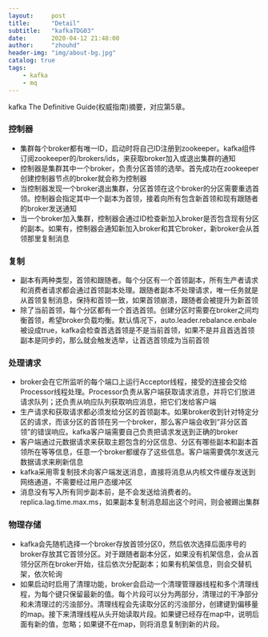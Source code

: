 ```yaml
---
layout:     post
title:      "Detail"
subtitle:   "kafkaTDG03"
date:       2020-04-12 21:48:00
author:     "zhouhd"
header-img: "img/about-bg.jpg"
catalog: true
tags:
    - kafka
    - mq
---
```


kafka The Definitive Guide(权威指南)摘要，对应第5章。

### 控制器
- 集群每个broker都有唯一ID，启动时将自己ID注册到zookeeper。kafka组件订阅zookeeper的/brokers/ids，来获取broker加入或退出集群的通知
- 控制器是集群其中一个broker，负责分区首领的选举。首先成功在zookeeper创建控制器节点的broker就会称为控制器
- 当控制器发现一个broker退出集群，分区首领在这个broker的分区需要重选首领。控制器会指定其中一个副本为首领，接着向所有包含新首领和现有跟随者的broker发送通知
- 当一个broker加入集群，控制器会通过ID检查新加入broker是否包含现有分区的副本。如果有，控制器会通知新加入broker和其它broker，新broker会从首领那里复制消息

### 复制
- 副本有两种类型，首领和跟随者。每个分区有一个首领副本，所有生产者请求和消费者请求都会通过首领副本处理。跟随者副本不处理请求，唯一任务就是从首领复制消息，保持和首领一致，如果首领崩溃，跟随者会被提升为新首领
- 除了当前首领，每个分区都有一个首选首领。创建分区时需要在broker之间均衡首领，希望broker负载均衡。默认情况下，auto.leader.rebalance.enbale被设成true，kafka会检查首选首领是不是当前首领，如果不是并且首选首领副本是同步的，那么就会触发选举，让首选首领成为当前首领

### 处理请求
- broker会在它所监听的每个端口上运行Acceptor线程，接受的连接会交给Processor线程处理。Processor负责从客户端获取请求消息，并将它们放进请求队列；还负责从响应队列获取响应消息，把它们发给客户端
- 生产请求和获取请求都必须发给分区的首领副本。如果broker收到针对特定分区的请求，而该分区的首领在另一个broker，那么客户端会收到“非分区首领”的错误响应。kafka客户端需要自己负责把请求发送到正确的broker
- 客户端通过元数据请求来获取主题包含的分区信息、分区有哪些副本和副本首领所在等等信息，任意一个broker都缓存了这些信息。客户端需要偶尔发送元数据请求来刷新信息
- kafka采用零复制技术向客户端发送消息，直接将消息从内核文件缓存发送到网络通道，不需要经过用户态缓冲区
- 消息没有写入所有同步副本前，是不会发送给消费者的。replica.lag.time.max.ms，如果副本复制消息超出这个时间，则会被踢出集群

### 物理存储
- kafka会先随机选择一个broker存放首领分区0，然后依次选择后面序号的broker存放其它首领分区。对于跟随者副本分区，如果没有机架信息，会从首领分区所在broker开始，往后依次分配副本；如果有机架信息，则会交替机架，依次轮询
- 如果启动时启用了清理功能，broker会启动一个清理管理器线程和多个清理线程，为每个键只保留最新的值。每个片段可以分为两部分，清理过的干净部分和未清理过的污浊部分。清理线程会先读取分区的污浊部分，创建键到偏移量的map。接下来清理线程从头开始读取片段。如果键已经存在map中，说明后面有新的值，忽略；如果键不在map，则将消息复制到新的片段。